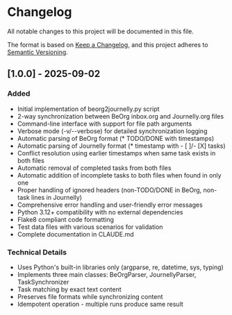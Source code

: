 # Changelog

All notable changes to this project will be documented in this file.

The format is based on [Keep a Changelog](https://keepachangelog.com/en/1.0.0/),
and this project adheres to [Semantic Versioning](https://semver.org/spec/v2.0.0.html).

## [1.0.0] - 2025-09-02

### Added
- Initial implementation of beorg2journelly.py script
- 2-way synchronization between BeOrg inbox.org and Journelly.org files
- Command-line interface with support for file path arguments
- Verbose mode (-v/--verbose) for detailed synchronization logging
- Automatic parsing of BeOrg format (* TODO/DONE with timestamps)
- Automatic parsing of Journelly format (* timestamp with - [ ]/- [X] tasks)
- Conflict resolution using earlier timestamps when same task exists in both files
- Automatic removal of completed tasks from both files
- Automatic addition of incomplete tasks to both files when found in only one
- Proper handling of ignored headers (non-TODO/DONE in BeOrg, non-task lines in Journelly)
- Comprehensive error handling and user-friendly error messages
- Python 3.12+ compatibility with no external dependencies
- Flake8 compliant code formatting
- Test data files with various scenarios for validation
- Complete documentation in CLAUDE.md

### Technical Details
- Uses Python's built-in libraries only (argparse, re, datetime, sys, typing)
- Implements three main classes: BeOrgParser, JournellyParser, TaskSynchronizer
- Task matching by exact text content
- Preserves file formats while synchronizing content
- Idempotent operation - multiple runs produce same result